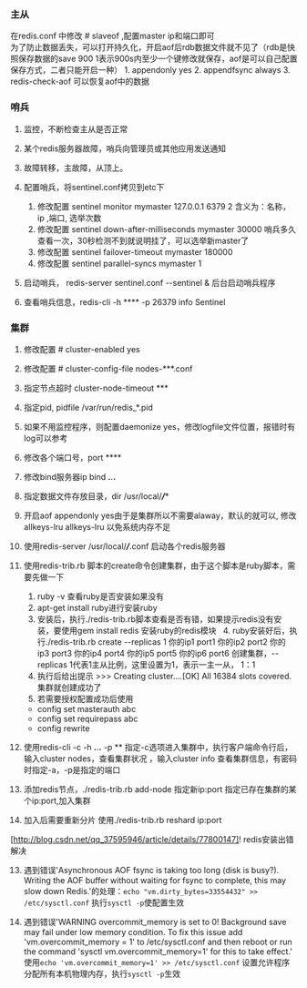 ### 主从
 在redis.conf 中修改 # slaveof <masterip> <masterport>,配置master ip和端口即可  
 为了防止数据丢失，可以打开持久化，开启aof后rdb数据文件就不见了（rdb是快照保存数据的save 900 1表示900s内至少一个键修改就保存，aof是可以自己配置保存方式，二者只能开启一种）
    1. appendonly yes
    2. appendfsync always
    3. redis-check-aof 可以恢复aof中的数据
    
### 哨兵
1. 监控，不断检查主从是否正常
2. 某个redis服务器故障，哨兵向管理员或其他应用发送通知
3. 故障转移，主故障，从顶上。

4. 配置哨兵，将sentinel.conf拷贝到etc下
    1. 修改配置 sentinel monitor mymaster 127.0.0.1 6379 2 含义为：名称，ip ,端口, 选举次数
    2. 修改配置 sentinel down-after-milliseconds mymaster 30000 哨兵多久查看一次，30秒检测不到就说明挂了，可以选举新master了
    3. 修改配置 sentinel failover-timeout mymaster 180000 
    4. 修改配置 sentinel parallel-syncs mymaster 1
5. 启动哨兵， redis-server sentinel.conf --sentinel & 后台启动哨兵程序
6. 查看哨兵信息，redis-cli -h **** -p 26379 info Sentinel

### 集群
1. 修改配置 # cluster-enabled yes
2. 修改配置 # cluster-config-file nodes-***.conf
3. 指定节点超时 cluster-node-timeout ***

4. 指定pid, pidfile /var/run/redis_*.pid
5. 如果不用监控程序，则配置daemonize yes，修改logfile文件位置，报错时有log可以参考

4. 修改各个端口号，port ****
5. 修改bind服务器ip bind **.**.**.**

6. 指定数据文件存放目录，dir /usr/local/***/****
7. 开启aof  appendonly yes由于是集群所以不需要alaway，默认的就可以, 修改allkeys-lru allkeys-lru 以免系统内存不足

8. 使用redis-server /usr/local/***/***.conf 启动各个redis服务器
9. 使用redis-trib.rb 脚本的create命令创建集群，由于这个脚本是ruby脚本，需要先做一下
    1. ruby -v 查看ruby是否安装如果没有
    2. apt-get install ruby进行安装ruby
    3. 安装后，执行./redis-trib.rb脚本查看是否有错，如果提示redis没有安装，要使用gem install redis 安装ruby的redis模块
    4. ruby安装好后，执行./redis-trib.rb create --replicas 1 你的ip1 port1 你的ip2 port2 你的ip3 port3 你的ip4 port4 你的ip5 port5 你的ip6 port6 创建集群，--replicas 1代表1主从比例，这里设置为1，表示一主一从， 1：1
    5.  执行后给出提示 >>> Creating cluster....[OK] All 16384 slots covered.集群就创建成功了
    6. 若需要授权配置成功后使用  
      - config set masterauth abc  
      - config set requirepass abc  
      - config rewrite  
      
10. 使用redis-cli -c -h **.**.**.** -p ** 指定-c选项进入集群中，执行客户端命令行后，输入cluster nodes，查看集群状况 ，输入cluster info 查看集群信息，有密码时指定-a，-p是指定的端口
11. 添加redis节点，./redis-trib.rb add-node 指定新ip:port 指定已存在集群的某个ip:port,加入集群
12. 加入后需要重新分片 使用./redis-trib.rb reshard ip:port

[http://blog.csdn.net/qq_37595946/article/details/77800147]! redis安装出错解决

13. 遇到错误'Asynchronous AOF fsync is taking too long (disk is busy?). Writing the AOF buffer without waiting for fsync to complete, this may slow down Redis.'的处理：`echo "vm.dirty_bytes=33554432" >> /etc/sysctl.conf` 执行`sysctl -p`使配置生效

14. 遇到错误'WARNING overcommit_memory is set to 0! Background save may fail under low memory condition. To fix this issue add 'vm.overcommit_memory = 1' to /etc/sysctl.conf and then reboot or run the command 'sysctl vm.overcommit_memory=1' for this to take effect.' 使用`echo 'vm.overcommit_memory=1' >> /etc/sysctl.conf` 设置允许程序分配所有本机物理内存，执行`sysctl -p`生效
